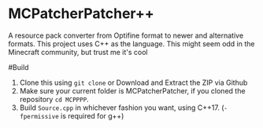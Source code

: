 # MCPatcherPatcher++
A resource pack converter from Optifine format to newer and alternative formats. This project uses C++ as the language. This might seem odd in the Minecraft community, but trust me it's cool  

#Build
1. Clone this using `git clone` or Download and Extract the ZIP via Github  
2. Make sure your current folder is MCPatcherPatcher, if you cloned the repository `cd MCPPPP`.  
3. Build `Source.cpp` in whichever fashion you want, using C++17. (`-fpermissive` is required for g++)
